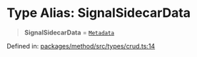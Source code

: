 # Type Alias: SignalSidecarData

> **SignalSidecarData** = [`Metadata`](Metadata.md)

Defined in: [packages/method/src/types/crud.ts:14](https://github.com/dcdpr/did-btcr2-js/blob/c82bc5c69016e1146a0c52c6e6b21621f5abd6d4/packages/method/src/types/crud.ts#L14)
